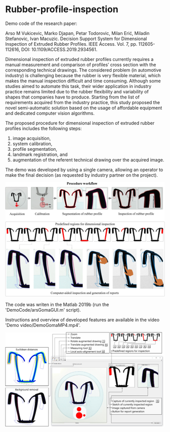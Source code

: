 # Rubber-profile-inspection

Demo code of the research paper:

Arso M Vukicevic, Marko Djapan, Petar Todorovic, Milan Erić, Miladin Stefanovic, Ivan Macuzic. Decision Support System for Dimensional Inspection of Extruded Rubber Profiles. IEEE Access. Vol. 7, pp. 112605-112616, DOI: 10.1109/ACCESS.2019.2934561.

Dimensional inspection of extruded rubber profiles  currently requires a manual measurement and comparison of profiles’ cross section with the corresponding technical drawings. The considered problem  (in automotive industry) is challenging because the rubber is very flexible material, which makes the manual inspection difficult and time consuming. Although some studies aimed to automate this task, their wider application in industry practice remains limited due to the rubber flexibility and variability of shapes that companies have to produce. Starting from the list of requirements acquired from the industry practice, this study proposed the novel semi-automatic solution based on the usage of affordable equipment and dedicated computer vision algorithms. 

The proposed procedure for dimensional inspection of extruded rubber profiles includes the following steps: 
1) image acquisition, 
2) system calibration, 
3) profile segmentation, 
4) landmark registration, and 
5) augmentation of the referent technical drawing over the acquired image. 

The demo was developed by using a single camera, allowing an operator to make the final decision (as requested by industry partner on the project).

![](images/Graphical%20Abstract%20JPG.jpg)

The code was writen in the Matlab 2019b (run the 'DemoCode/arsGomaGUI.m' script).

Instructions and overview of developed features are available in the video 'Demo video/DemoGomaMP4.mp4'.

![](images/Figure%208.jpg)
